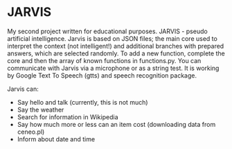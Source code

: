 # JARVIS

My second project written for educational purposes.
JARVIS - pseudo artificial intelligence. Jarvis is based on JSON files; the main core used to interpret the context (not intelligent!) and additional branches with prepared answers, which are selected randomly.
To add a new function, complete the core and then the array of known functions in functions.py.
You can communicate with Jarvis via a microphone or as a string test.
It is working by Google Text To Speech (gtts) and speech recognition package.

Jarvis can:
- Say hello and talk (currently, this is not much)
- Say the weather
- Search for information in Wikipedia
- Say how much more or less can an item cost (downloading data from ceneo.pl)
- Inform about date and time
